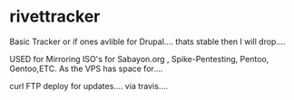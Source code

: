 rivettracker
============

Basic Tracker or if ones avlible for Drupal.... thats stable then I will drop....

 USED for Mirroring ISO's for Sabayon.org , Spike-Pentesting, Pentoo, Gentoo,ETC. 
 As the VPS has space for.... 
 
curl FTP deploy for updates.... via travis....
